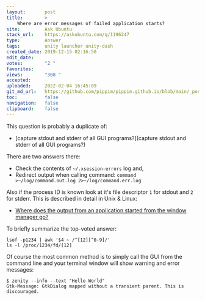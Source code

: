 ```yaml
---
layout:       post
title:        >
    Where are error messages of failed application starts?
site:         Ask Ubuntu
stack_url:    https://askubuntu.com/q/1196247
type:         Answer
tags:         unity launcher unity-dash
created_date: 2019-12-15 02:16:50
edit_date:    
votes:        "2 "
favorites:    
views:        "308 "
accepted:     
uploaded:     2022-02-04 16:45:09
git_md_url:   https://github.com/pippim/pippim.github.io/blob/main/_posts/2019/2019-12-15-Where-are-error-messages-of-failed-application-starts_.md
toc:          false
navigation:   false
clipboard:    false
---
```


This question is probably a duplicate of:

- [capture stdout and stderr of all GUI programs?](capture stdout and stderr of all GUI programs?)

There are two answers there:

- Check the contents of `~/.xsession-errors` log and,
- Redirect output when calling command: `command >~/log/command.out.log 2>~/log/command.err.log`

Also if the process ID is known look at it's file descriptor `1` for stdout and `2` for stderr. This is described in detail in Unix & Linux:

- [Where does the output from an application started from the window manager go?][1]

To briefly summarize the top-voted answer:

``` 
lsof -p1234 | awk '$4 ~ /^[12][^0-9]/'
ls -l /proc/1234/fd/[12]
```

Of course the most common method is to simply call the GUI from the command line and your terminal window will show warning and error messages:

``` 
$ zenity --info --text "Hello World"
Gtk-Message: GtkDialog mapped without a transient parent. This is discouraged.
```



  [1]: https://unix.stackexchange.com/questions/86698/where-does-the-output-from-an-application-started-from-the-window-manager-go
